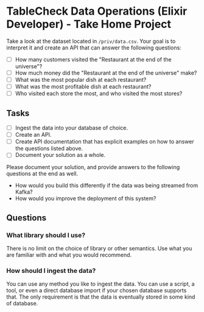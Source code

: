# TableCheck Data Operations (Elixir Developer) - Take Home Project

Take a look at the dataset located in `/priv/data.csv`. Your goal is to interpret it and create an API that can answer the following questions:
  - [ ] How many customers visited the "Restaurant at the end of the universe"?
  - [ ] How much money did the "Restaurant at the end of the universe" make?
  - [ ] What was the most popular dish at each restaurant?
  - [ ] What was the most profitable dish at each restaurant?
  - [ ] Who visited each store the most, and who visited the most stores?

## Tasks

- [ ] Ingest the data into your database of choice.
- [ ] Create an API.
- [ ] Create API documentation that has explicit examples on how to answer the questions listed above.
- [ ] Document your solution as a whole.

Please document your solution, and provide answers to the following questions at the end as well.
* How would you build this differently if the data was being streamed from Kafka?
* How would you improve the deployment of this system?


## Questions
### What library should I use?
There is no limit on the choice of library or other semantics. Use what you are familiar with and what you would recommend.

### How should I ingest the data?
You can use any method you like to ingest the data. You can use a script, a tool, or even a direct database import if your chosen database supports that. The only requirement is that the data is eventually stored in some kind of database.
